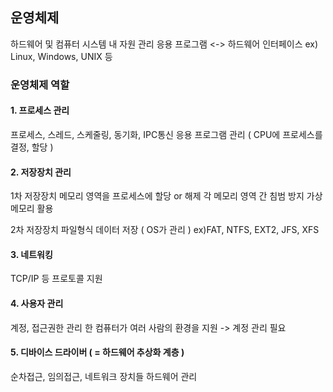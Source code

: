 ## 운영체제
하드웨어 및 컴퓨터 시스템 내 자원 관리
응용 프로그램 <-> 하드웨어 인터페이스
ex) Linux, Windows, UNIX 등


### 운영체제 역할

#### 1. 프로세스 관리
프로세스, 스레드, 스케줄링, 동기화, IPC통신
  응용 프로그램 관리 ( CPU에 프로세스를 결정, 할당 )

#### 2. 저장장치 관리
  1차 저장장치
    메모리 영역을 프로세스에 할당 or 해제
    각 메모리 영역 간 침범 방지
    가상메모리 활용
    
  2차 저장장치
    파일형식 데이터 저장 ( OS가 관리 )
    ex)FAT, NTFS, EXT2, JFS, XFS

#### 3. 네트워킹
TCP/IP 등 프로토콜 지원

#### 4. 사용자 관리
계정, 접근권한 관리
  한 컴퓨터가 여러 사람의 환경을 지원 -> 계정 관리 필요

#### 5. 디바이스 드라이버 ( = 하드웨어 추상화 계층 )
순차접근, 임의접근, 네트워크 장치들
  하드웨어 관리
